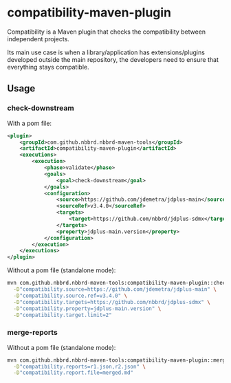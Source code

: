 # compatibility-maven-plugin

Compatibility is a Maven plugin that checks the compatibility between independent projects.

Its main use case is when a library/application has extensions/plugins developed outside the main repository, the developers need to ensure that everything stays compatible.

## Usage

### check-downstream

With a pom file:

```xml
<plugin>
    <groupId>com.github.nbbrd.nbbrd-maven-tools</groupId>
    <artifactId>compatibility-maven-plugin</artifactId>
    <executions>
        <execution>
            <phase>validate</phase>
            <goals>
                <goal>check-downstream</goal>
            </goals>
            <configuration>
                <source>https://github.com/jdemetra/jdplus-main</source>
                <sourceRef>v3.4.0</sourceRef>
                <targets>
                    <target>https://github.com/nbbrd/jdplus-sdmx</target>
                </targets>
                <property>jdplus-main.version</property>
            </configuration>
        </execution>
    </executions>
</plugin>
```

Without a pom file (standalone mode):

```bash
mvn com.github.nbbrd.nbbrd-maven-tools:compatibility-maven-plugin::check-downstream \
  -D"compatibility.source=https://github.com/jdemetra/jdplus-main" \
  -D"compatibility.source.ref=v3.4.0" \
  -D"compatibility.targets=https://github.com/nbbrd/jdplus-sdmx" \
  -D"compatibility.property=jdplus-main.version" \
  -D"compatibility.target.limit=2"
```

### merge-reports

Without a pom file (standalone mode):

```bash
mvn com.github.nbbrd.nbbrd-maven-tools:compatibility-maven-plugin::merge-reports \
  -D"compatibility.reports=r1.json,r2.json" \
  -D"compatibility.report.file=merged.md"
```
